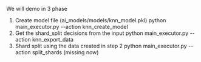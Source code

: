 We will demo in 3 phase

1. Create model file (ai_models/models/knn_model.pkl)
    python main_executor.py --action knn_create_model
2. Get the shard_split decisions from the input
    python main_executor.py --action knn_export_data
3. Shard split using the data created in step 2
    python main_executor.py --action split_shards (missing now)
